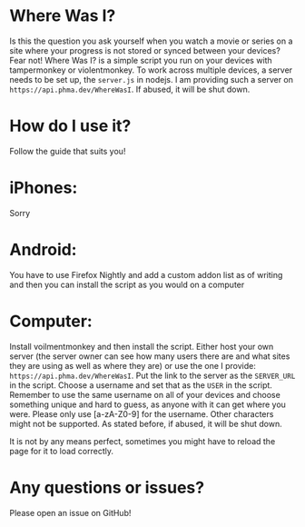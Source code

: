 # Where Was I?

Is this the question you ask yourself when you watch a movie or series on a site where your progress is not stored or synced between your devices? Fear not! Where Was I? is a simple script you run on your devices with tampermonkey or violentmonkey. To work across multiple devices, a server needs to be set up, the `server.js` in nodejs. I am providing such a server on `https://api.phma.dev/WhereWasI`. If abused, it will be shut down. 

# How do I use it?

Follow the guide that suits you!

# iPhones:
Sorry

# Android:
You have to use Firefox Nightly and add a custom addon list as of writing and then you can install the script as you would on a computer

# Computer:
Install voilmentmonkey and then install the script. Either host your own server (the server owner can see how many users there are and what sites they are using as well as where they are) or use the one I provide: `https://api.phma.dev/WhereWasI`. Put the link to the server as the `SERVER_URL` in the script. Choose a username and set that as the `USER` in the script. Remember to use the same username on all of your devices and choose something unique and hard to guess, as anyone with it can get where you were. Please only use [a-zA-Z0-9] for the username. Other characters might not be supported. As stated before, if abused, it will be shut down.

It is not by any means perfect, sometimes you might have to reload the page for it to load correctly.

# Any questions or issues?
Please open an issue on GitHub!
